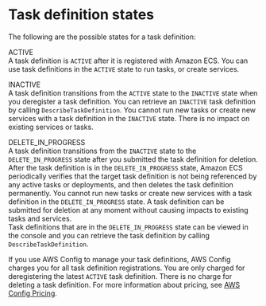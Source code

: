 # Task definition states<a name="task-definition-state"></a>

The following are the possible states for a task definition:

ACTIVE  
A task definition is `ACTIVE` after it is registered with Amazon ECS\. You can use task definitions in the `ACTIVE` state to run tasks, or create services\.

INACTIVE  
A task definition transitions from the `ACTIVE` state to the `INACTIVE` state when you deregister a task definition\. You can retrieve an `INACTIVE` task definition by calling `DescribeTaskDefinition`\. You cannot run new tasks or create new services with a task definition in the `INACTIVE` state\. There is no impact on existing services or tasks\.

DELETE\_IN\_PROGRESS  
A task definition transitions from the `INACTIVE` state to the `DELETE_IN_PROGRESS` state after you submitted the task definition for deletion\. After the task definition is in the `DELETE_IN_PROGRESS` state, Amazon ECS periodically verifies that the target task definition is not being referenced by any active tasks or deployments, and then deletes the task definition permanently\. You cannot run new tasks or create new services with a task definition in the `DELETE_IN_PROGRESS` state\. A task definition can be submitted for deletion at any moment without causing impacts to existing tasks and services\.  
Task definitions that are in the `DELETE_IN_PROGRESS` state can be viewed in the console and you can retrieve the task definition by calling `DescribeTaskDefinition`\.

If you use AWS Config to manage your task definitions, AWS Config charges you for all task definition registrations\. You are only charged for deregistering the latest `ACTIVE` task definition\. There is no charge for deleting a task definition\. For more information about pricing, see [AWS Config Pricing](https://aws.amazon.com/config/pricing/)\.
